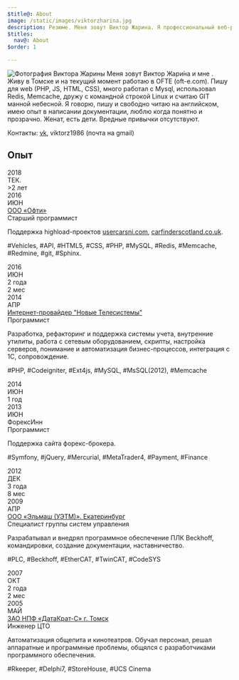 ```yaml
---
$title@: About
image: /static/images/viktorzharina.jpg
description: Резюме. Меня зовут Виктор Жарина. Я профессиональный веб-разработчик. Пишу на PHP, Javascript, Html, CSS, много работал с Mysql, Redis. Memcache. Дружу с командной строкой Linux и считаю GIT манной небесной.
$titles:
  nav@: About
$order: 1

---
```

<img src="/static/images/viktorzharina.jpg" alt="Фотография Виктора Жарины" class="about-photo" />
Меня зовут Виктор Жари́на и мне <script type="text/javascript">var b = new Date('1986-12-28'); var t = Date.now() - b.getTime(); var a = new Date(t); document.write(Math.abs(a.getUTCFullYear() - 1970));
</script>. Живу в Томске и на текущий момент работаю в OFTE (oft-e.com). Пишу для web (PHP, JS, HTML, CSS), много работал с Mysql,  использовал Redis, Memcache, дружу с командной строкой Linux и считаю GIT манной небесной.
Я говорю, пишу и свободно читаю на английском, имею опыт в написании документации, люблю когда понятно и прозрачно. Женат, есть дети.
Вредные привычки отсутствуют.

Контакты: [vk](https://vk.com/id4330588), viktorz1986 (почта на gmail)

## Опыт

<div class="timeline">
    <div class="row">
        <div class="points">
            <div class="point">
                <div class="year">2018</div>
                <div class="month">ТЕК.</div>
            </div>
            <div class="line__red"></div>
            <div class="point__interval">
                <div class="year">>2 лет</div>
            </div>
            <div class="line__red"></div>
            <div class="point">
                <div class="year">2016</div>
                <div class="month">ИЮН</div>
            </div>
            <div class="line__grey"></div>
        </div>
        <div class="details">
            <div class="details__title--main"><a href="//oft-e.com">ООО «Офти»</a></div>
            <div class="details__title--sub">Старший программист</div>
            <p class="details__text">Поддержка highload-проектов
                <a href="//usedcarsni.com">usercarsni.com</a>,
                <a href="//carfinderscotland.co.uk">carfinderscotland.co.uk</a>.</p>
            <p class="details__skill">#Vehicles, #API, #HTML5, #CSS, #PHP, #MySQL, #Redis, #Memcache, #Redmine, #git,
                #Sphinx.</p>
        </div>
    </div>
    <div class="row">
        <div class="points">
            <div class="point">
                <div class="year">2016</div>
                <div class="month">ИЮН</div>
            </div>
            <div class="line__red"></div>
            <div class="point__interval">
                <div class="year">2 года</div>
                <div class="month">2 мес</div>
            </div>
            <div class="line__red"></div>
            <div class="point">
                <div class="year">2014</div>
                <div class="month">АПР</div>
            </div>
            <div class="line__grey"></div>
        </div>
        <div class="details">
            <div class="details__title--main"><a href="//nts.su">Интернет-провайдер "Новые Телесистемы"</a></div>
            <div class="details__title--sub">Программист</div>
            <p class="details__text">Разработка, рефакторинг и поддержка системы учета,
                внутренние утилиты, работа с сетевым оборудованием, скрипты, настройка серверов, понимание и автоматизация бизнес-процессов, интеграция с 1С, сопровождение.</p>
            <p class="details__skill">#PHP, #Codeigniter, #Ext4js, #MySQL, #MsSQL(2012), #Memcache</p>
        </div>
    </div>
    <div class="row">
        <div class="points">
            <div class="point">
                <div class="year">2014</div>
                <div class="month">ИЮН</div>
            </div>
            <div class="line__red"></div>
            <div class="point__interval">
                <div class="year">1 год</div>
            </div>
            <div class="line__red"></div>
            <div class="point">
                <div class="year">2013</div>
                <div class="month">ИЮН</div>
            </div>
            <div class="line__grey"></div>
        </div>
        <div class="details">
            <div class="details__title--main">ФорексИнн</div>
            <div class="details__title--sub">Программист</div>
            <p class="details__text">Поддержка сайта форекс-брокера.</p>
            <p class="details__skill">#Symfony, #jQuery, #Mercurial, #MetaTrader4, #Payment, #Finance</p>
        </div>
    </div>
    <div class="row">
        <div class="points">
            <div class="point">
                <div class="year">2012</div>
                <div class="month">ДЕК</div>
            </div>
            <div class="line__red"></div>
            <div class="point__interval">
                <div class="year">3 года</div>
                <div class="month">8 мес</div>
            </div>
            <div class="line__red"></div>
            <div class="point">
                <div class="year">2009</div>
                <div class="month">АПР</div>
            </div>
            <div class="line__grey"></div>
        </div>
        <div class="details">
            <div class="details__title--main"><a href="http://uetm.ru">ООО «Эльмаш (УЭТМ)». Екатеринбург</a></div>
            <div class="details__title--sub">Специалист группы систем управления</div>
            <p class="details__text">Разрабатывал и внедрял программное обеспечение ПЛК Beckhoff, командировки,
                создание документации, наставничество.</p>
            <p class="details__skill">#PLC, #Beckhoff, #EtherCAT, #TwinCAT, #CodeSYS</p>
        </div>
    </div>
    <div class="row">
        <div class="points">
            <div class="point">
                <div class="year">2007</div>
                <div class="month">ОКТ</div>
            </div>
            <div class="line__red"></div>
            <div class="point__interval">
                <div class="year">2 года</div>
                <div class="month">2 мес</div>
            </div>
            <div class="line__red"></div>
            <div class="point">
                <div class="year">2005</div>
                <div class="month">МАЙ</div>
            </div>
        </div>
        <div class="details">
            <div class="details__title--main"><a href="//datakrat.com">ЗАО НПФ «ДатаКрат-С» г. Томск</a></div>
            <div class="details__title--sub">Инженер ЦТО</div>
            <p class="details__text">Автоматизация общепита и кинотеатров. Обучал персонал, решал аппаратные и программные проблемы, общялся с разработчиками программного обеспечения.</p>
            <p class="details__skill">#Rkeeper, #Delphi7, #StoreHouse, #UCS Cinema</p>
        </div>
    </div>
</div>

